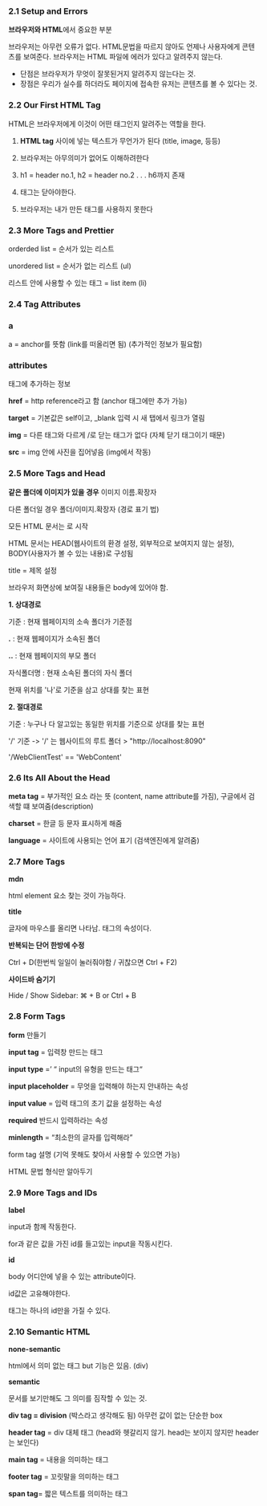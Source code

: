 ### 2.1 Setup and Errors

 **브라우저와 HTML**에서 중요한 부분  

브라우저는 아무런 오류가 없다. HTML문법을 따르지 않아도 언제나 사용자에게 콘텐츠를 보여준다. 브라우저는 HTML 파일에 에러가 있다고 알려주지 않는다.

- 단점은 브라우저가 무엇이 잘못된거지 알려주지 않는다는 것.
- 장점은 우리가 실수를 하더라도 페이지에 접속한 유저는 콘텐츠를 볼 수 있다는 것.

### ****2.2 Our First HTML Tag****

HTML은 브라우저에게 이것이 어떤 태그인지 알려주는 역할을 한다.

1. **HTML tag** 사이에 넣는 텍스트가 무언가가 된다 (title, image, 등등)

2. 브라우저는 아무의미가 없어도 이해하려한다

3. h1 = header no.1, h2 = header no.2 . . . h6까지 존재

4. 태그는 닫아야한다.

5. 브라우저는 내가 만든 태그를 사용하지 못한다

### ****2.3 More Tags and Prettier****

 orderded list = 순서가 있는 리스트

 unordered list = 순서가 없는 리스트 (ul)

 리스트 안에 사용할 수 있는 태그 = list item (li)

### ****2.4 Tag Attributes****

### a

a = anchor를 뜻함 (link를 떠올리면 됨) (추가적인 정보가 필요함)

### attributes

 태그에 추가하는 정보

**href** = http reference라고 함 (anchor 태그에만 추가 가능)

**target** = 기본값은 self이고, _blank 입력 시 새 탭에서 링크가 열림

**img** = 다른 태그와 다르게 /로 닫는 태그가 없다 (자체 닫기 태그이기 때문)

**src** = img 안에 사진을 집어넣음 (img에서 작동)

### ****2.5 More Tags and Head****

**같은 폴더에 이미지가 있을 경우** 이미지 이름.확장자

다른 폴더일 경우 폴더/이미지.확장자 (경로 표기 법)

모든 HTML 문서는 로 시작

HTML 문서는 HEAD(웹사이트의 환경 설정, 외부적으로 보여지지 않는 설정), BODY(사용자가 볼 수 있는 내용)로 구성됨

title = 제목 설정

브라우저 화면상에 보여질 내용들은 body에 있어야 함.

**1. 상대경로**

기준 : 현재 웹페이지의 소속 폴더가 기준점

**.** : 현재 웹페이지가 소속된 폴더

**..** : 현재 웹페이지의 부모 폴더

자식폴더명 : 현재 소속된 폴더의 자식 폴더

현재 위치를 '나'로 기준을 삼고 상대를 찾는 표현

**2. 절대경로**

기준 : 누구나 다 알고있는 동일한 위치를 기준으로 상대를 찾는 표현

'/' 기준 -> '/' 는 웹사이트의 루트 폴더 > "http://localhost:8090"

'/WebClientTest' == 'WebContent'

### ****2.6 Its All About the Head****

**meta tag** = 부가적인 요소 라는 뜻 (content, name attribute를 가짐), 구글에서 검색할 떄 보여줌(description)

**charset** = 한글 등 문자 표시하게 해줌

**language** = 사이트에 사용되는 언어 표기 (검색엔진에게 알려줌)

### ****2.7 More Tags****

**mdn** 

html element 요소 찾는 것이 가능하다.

**title** 

글자에 마우스를 올리면 나타남. 태그의 속성이다.

**반복되는 단어 한방에 수정**

Ctrl + D(한번씩 일일이 눌러줘야함 / 귀찮으면 Ctrl + F2)

**사이드바 숨기기**

Hide / Show Sidebar: ⌘ + B or Ctrl + B

### ****2.8 Form Tags****

**form** 만들기

**input tag** = 입력창 만드는 태그

**input type** =’ “ input의 유형을 만드는 태그“ 

**input placeholder** = 무엇을 입력해야 하는지 안내하는 속성

**input value** = 입력 태그의 초기 값을 설정하는 속성

**required**  반드시 입력하라는 속성

**minlength** = “최소한의 글자를 입력해라”

form tag 설명 (기억 못해도 찾아서 사용할 수 있으면 가능)

HTML 문법 형식만 알아두기

### ****2.9 More Tags and IDs****

**label** 

 input과 함께 작동한다.

for과 같은 값을 가진 id를 들고있는 input을 작동시킨다.

**id**

body 어디안에 넣을 수 있는 attribute이다.

id값은 고유해야한다.

태그는 하나의 id만을 가질 수 있다.

### ****2.10 Semantic HTML****

**none-semantic** 

html에서 의미 없는 태그 but 기능은 있음. (div)

**semantic** 

문서를 보기만해도 그 의미를 짐작할 수 있는 것.

**div tag = division** (박스라고 생각해도 됨) 아무런 값이 없는 단순한 box

**header tag** = div 대체 태그 (head와 헷갈리지 않기. head는 보이지 않지만 header는 보인다)

**main tag** = 내용을 의미하는 태그

**footer tag** = 꼬릿말을 의미하는 태그

**span tag**= 짧은 텍스트를 의미하는 태그
